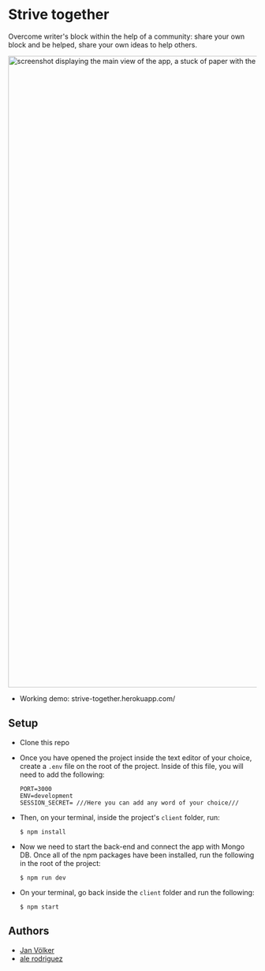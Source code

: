 # Strive together

Overcome writer's block within the help of a community: share your own block and be helped, share your own ideas to help others.

<img width="1280" alt="screenshot displaying the main view of the app, a stuck of paper with the witer's block on it, and some post-it notes with ideas from other users surrounding it" src="https://user-images.githubusercontent.com/42493985/104588463-b3ea5b00-5668-11eb-89ac-7981a0ab3bd2.png">

- Working demo: strive-together.herokuapp.com/

## Setup

- Clone this repo

- Once you have opened the project inside the text editor of your choice, create a `.env` file on the root of the project.
  Inside of this file, you will need to add the following:

  ```shell
  PORT=3000
  ENV=development
  SESSION_SECRET= ///Here you can add any word of your choice///
  ```

- Then, on your terminal, inside the project's `client` folder, run:

  ```shell
  $ npm install
  ```

- Now we need to start the back-end and connect the app with Mongo DB.
  Once all of the npm packages have been installed, run the following in the root of the project:

  ```shell
  $ npm run dev
  ```

- On your terminal, go back inside the `client` folder and run the following:

  ```shell
  $ npm start
  ```



## Authors

- <a href='https://github.com/jan-webdev'>Jan Völker</a>
- <a href='https://github.com/prullansky'>ale rodriguez</a>
